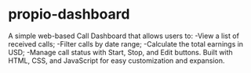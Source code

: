 # propio-dashboard
A simple web-based Call Dashboard that allows users to: -View a list of received calls;  -Filter calls by date range;  -Calculate the total earnings in USD;   -Manage call status with Start, Stop, and Edit buttons. Built with HTML, CSS, and JavaScript for easy customization and expansion. 
